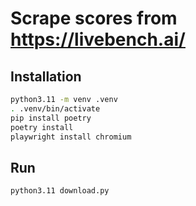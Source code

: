 # Scrape scores from https://livebench.ai/

## Installation
```bash
python3.11 -m venv .venv
. .venv/bin/activate
pip install poetry
poetry install
playwright install chromium
```

## Run

```bash
python3.11 download.py
```
